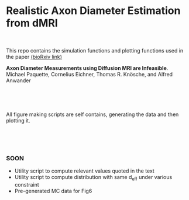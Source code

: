 # Realistic Axon Diameter Estimation from dMRI
&nbsp;

This repo contains the simulation functions and plotting functions used in the paper [(bioRxiv link)](https://www.biorxiv.org/content/10.1101/2020.10.01.320507v1)

**Axon Diameter Measurements using Diffusion MRI are Infeasible**.  
Michael Paquette, Cornelius Eichner, Thomas R. Kn&ouml;sche, and Alfred Anwander
&nbsp;

&nbsp;

&nbsp;

All figure making scripts are self contains, generating the data and then plotting it.
&nbsp;

&nbsp;

&nbsp;




### SOON

- Utility script to compute relevant values quoted in the text  
- Utility script to compute distribution with same d<sub>eff</sub> under various constraint  
- Pre-generated MC data for Fig6  



